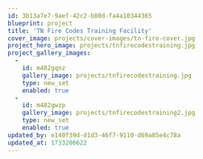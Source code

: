 ```yaml
---
id: 3b13a7e7-9aef-42c2-b80d-fa4a10344365
blueprint: project
title: 'TN Fire Codes Training Facility'
cover_image: projects/cover-images/tn-fire-cover.jpg
project_hero_image: projects/tnfirecodestraining.jpg
project_gallery_images:
  -
    id: m482gqnz
    gallery_image: projects/tnfirecodestraining.jpg
    type: new_set
    enabled: true
  -
    id: m482gwzp
    gallery_image: projects/tnfirecodestraining2.jpg
    type: new_set
    enabled: true
updated_by: e140f39d-d1d3-46f7-9110-d69a85e4c78a
updated_at: 1733206622
---
```

